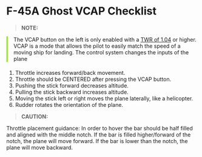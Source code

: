 # F-45A Ghost VCAP Checklist

> **NOTE:**

<div style="border-left: 4px solid #a0e33b; padding-left: 15px; margin-bottom: 20px;">
The VCAP button on the left is only enabled with a <u>TWR of 1.04</u> or higher. VCAP is a mode that allows the pilot to easily match the speed of a moving ship for landing. The control system changes the inputs of the plane
</div>

1. Throttle increases forward/back movement.
2. Throttle should be CENTERED after pressing the VCAP button.
3. Pushing the stick forward decreases altitude.
4. Pulling the stick backward increases altitude.
5. Moving the stick left or right moves the plane laterally, like a helicopter.
6. Rudder rotates the orientation of the plane.

> **CAUTION:**

<div class="border-s-4 border-red-700 ps-4 mb-5">
    Throttle placement guidance: In order to hover the bar should be half filled and aligned with the middle notch.  If the bar is filled higher/forward of the notch, the plane will move forward.  If the bar is lower than the notch, the plane will move backward.
</div>
